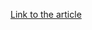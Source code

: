 [Link to the article](https://rhinosecuritylabs.com/aws/s3-ransomware-part-2-prevention-and-defense/)
